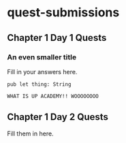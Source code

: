 # quest-submissions

## Chapter 1 Day 1 Quests

### An even smaller title

Fill in your answers here.

```cadence
pub let thing: String
```

```cadence
WHAT IS UP ACADEMY!! WOOOOOOOO
```

## Chapter 1 Day 2 Quests

Fill them in here.
